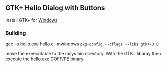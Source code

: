## GTK+ Hello Dialog with Buttons

Install GTK+ for [Windows](https://www.gtk.org/download/windows.php)

### Bullding 

gcc -o hello.exe hello.c -mwindows `pkg-config --cflags --libs gtk+-3.0`

move the exeecutable to the msys bin directory. With the GTK+ libaray then execute the hello.exe COFF/PE binary.